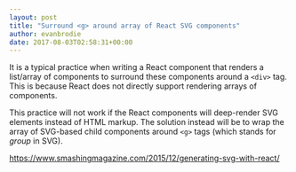 ```yaml
---
layout: post
title: "Surround <g> around array of React SVG components"
author: evanbrodie
date: 2017-08-03T02:58:31+00:00
---
```


It is a typical practice when writing a React component that renders a list/array of components to surround these components around a `<div>` tag. This is because React does not directly support rendering arrays of components.

This practice will not work if the React components will deep-render SVG elements instead of HTML markup. The solution instead will be to wrap the array of SVG-based child components around `<g>` tags (which stands for *group* in SVG).

https://www.smashingmagazine.com/2015/12/generating-svg-with-react/
